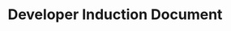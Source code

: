 ---
title: Developer Induction Document

language_tabs:
  - Details

toc_footers:
  - <a href='#'>Sign Up for a Developer Key</a>
  - <a href='https://github.com/lord/slate'>Documentation Powered by Slate</a>

includes:
  - welcome
  - dev-kit
  - day-with-tech
  - know-your-mentor
  - exchange-with-tech-leads
  - github
  - useful-links

search: true
---